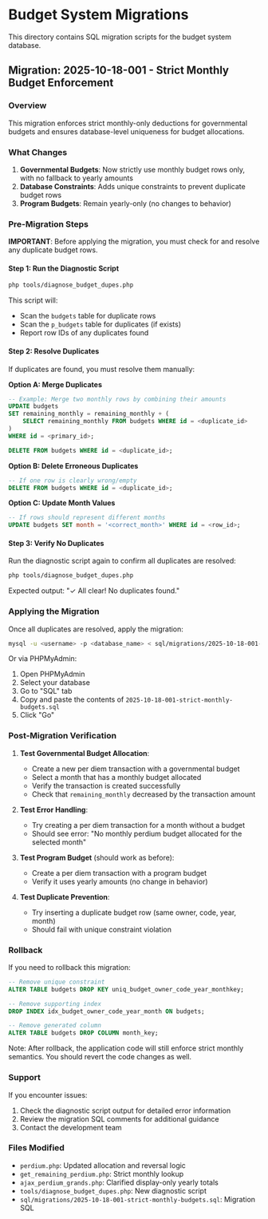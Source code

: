 # Budget System Migrations

This directory contains SQL migration scripts for the budget system database.

## Migration: 2025-10-18-001 - Strict Monthly Budget Enforcement

### Overview

This migration enforces strict monthly-only deductions for governmental budgets and ensures database-level uniqueness for budget allocations.

### What Changes

1. **Governmental Budgets**: Now strictly use monthly budget rows only, with no fallback to yearly amounts
2. **Database Constraints**: Adds unique constraints to prevent duplicate budget rows
3. **Program Budgets**: Remain yearly-only (no changes to behavior)

### Pre-Migration Steps

**IMPORTANT**: Before applying the migration, you must check for and resolve any duplicate budget rows.

#### Step 1: Run the Diagnostic Script

```bash
php tools/diagnose_budget_dupes.php
```

This script will:
- Scan the `budgets` table for duplicate rows
- Scan the `p_budgets` table for duplicates (if exists)
- Report row IDs of any duplicates found

#### Step 2: Resolve Duplicates

If duplicates are found, you must resolve them manually:

**Option A: Merge Duplicates**
```sql
-- Example: Merge two monthly rows by combining their amounts
UPDATE budgets 
SET remaining_monthly = remaining_monthly + (
    SELECT remaining_monthly FROM budgets WHERE id = <duplicate_id>
)
WHERE id = <primary_id>;

DELETE FROM budgets WHERE id = <duplicate_id>;
```

**Option B: Delete Erroneous Duplicates**
```sql
-- If one row is clearly wrong/empty
DELETE FROM budgets WHERE id = <duplicate_id>;
```

**Option C: Update Month Values**
```sql
-- If rows should represent different months
UPDATE budgets SET month = '<correct_month>' WHERE id = <row_id>;
```

#### Step 3: Verify No Duplicates

Run the diagnostic script again to confirm all duplicates are resolved:

```bash
php tools/diagnose_budget_dupes.php
```

Expected output: "✓ All clear! No duplicates found."

### Applying the Migration

Once all duplicates are resolved, apply the migration:

```bash
mysql -u <username> -p <database_name> < sql/migrations/2025-10-18-001-strict-monthly-budgets.sql
```

Or via PHPMyAdmin:
1. Open PHPMyAdmin
2. Select your database
3. Go to "SQL" tab
4. Copy and paste the contents of `2025-10-18-001-strict-monthly-budgets.sql`
5. Click "Go"

### Post-Migration Verification

1. **Test Governmental Budget Allocation**:
   - Create a new per diem transaction with a governmental budget
   - Select a month that has a monthly budget allocated
   - Verify the transaction is created successfully
   - Check that `remaining_monthly` decreased by the transaction amount

2. **Test Error Handling**:
   - Try creating a per diem transaction for a month without a budget
   - Should see error: "No monthly perdium budget allocated for the selected month"

3. **Test Program Budget** (should work as before):
   - Create a per diem transaction with a program budget
   - Verify it uses yearly amounts (no change in behavior)

4. **Test Duplicate Prevention**:
   - Try inserting a duplicate budget row (same owner, code, year, month)
   - Should fail with unique constraint violation

### Rollback

If you need to rollback this migration:

```sql
-- Remove unique constraint
ALTER TABLE budgets DROP KEY uniq_budget_owner_code_year_monthkey;

-- Remove supporting index
DROP INDEX idx_budget_owner_code_year_month ON budgets;

-- Remove generated column
ALTER TABLE budgets DROP COLUMN month_key;
```

Note: After rollback, the application code will still enforce strict monthly semantics. You should revert the code changes as well.

### Support

If you encounter issues:
1. Check the diagnostic script output for detailed error information
2. Review the migration SQL comments for additional guidance
3. Contact the development team

### Files Modified

- `perdium.php`: Updated allocation and reversal logic
- `get_remaining_perdium.php`: Strict monthly lookup
- `ajax_perdium_grands.php`: Clarified display-only yearly totals
- `tools/diagnose_budget_dupes.php`: New diagnostic script
- `sql/migrations/2025-10-18-001-strict-monthly-budgets.sql`: Migration SQL
